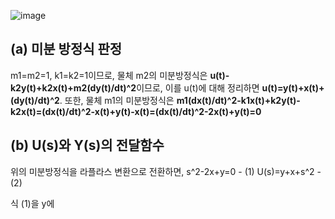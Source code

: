
![image](https://github.com/moonsungang/homework-solution/assets/144924760/8f8480e0-d469-43c2-b565-0e2e83632526)

## (a) 미분 방정식 판정
m1=m2=1, k1=k2=1이므로, 물체 m2의 미분방정식은 **u(t)-k2y(t)+k2x(t)+m2(dy(t)/dt)^2**이므로, 이를 u(t)에 대해 정리하면 **u(t)=y(t)+x(t)+(dy(t)/dt)^2**.
또한, 물체 m1의 미분방정식은 **m1(dx(t)/dt)^2-k1x(t)+k2y(t)-k2x(t)=(dx(t)/dt)^2-x(t)+y(t)-x(t)=(dx(t)/dt)^2-2x(t)+y(t)=0**

## (b) U(s)와 Y(s)의 전달함수
위의 미분방정식을 라플라스 변환으로 전환하면,
s^2-2x+y=0  -  (1)
U(s)=y+x+s^2  -  (2)

식 (1)을 y에 
